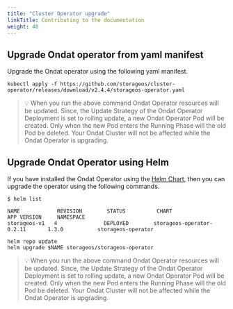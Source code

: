 ```yaml
---
title: "Cluster Operator upgrade"
linkTitle: Contributing to the documentation
weight: 40
---
```


## Upgrade Ondat operator from yaml manifest

Upgrade the Ondat operator using the following yaml manifest.

```
kubectl apply -f https://github.com/storageos/cluster-operator/releases/download/v2.4.4/storageos-operator.yaml
```

> 💡 When you run the above command Ondat Operator resources will be updated.
> Since, the Update Strategy of the Ondat Operator Deployment is set to
> rolling update, a new Ondat Operator Pod will be created. Only when
> the new Pod enters the Running Phase will the old Pod be deleted.
> Your Ondat Cluster will not be affected while the Ondat
> Operator is upgrading.

## Upgrade Ondat Operator using Helm

If you have installed the Ondat Operator using the [Helm Chart](https://github.com/storageos/charts/tree/master/stable/storageos-operator#installing-the-chart), then you can upgrade the operator using the following commands.

```
$ helm list

NAME            REVISION        STATUS          CHART                           APP VERSION     NAMESPACE   
storageos-v1   4               DEPLOYED        storageos-operator-0.2.11       1.3.0           storageos-operator
```

```
helm repo update
helm upgrade $NAME storageos/storageos-operator
```

> 💡 When you run the above command Ondat Operator resources will be updated.
> Since, the Update Strategy of the Ondat Operator Deployment is set to
> rolling update, a new Ondat Operator Pod will be created. Only when
> the new Pod enters the Running Phase will the old Pod be deleted.
> Your Ondat Cluster will not be affected while the Ondat
> Operator is upgrading.
